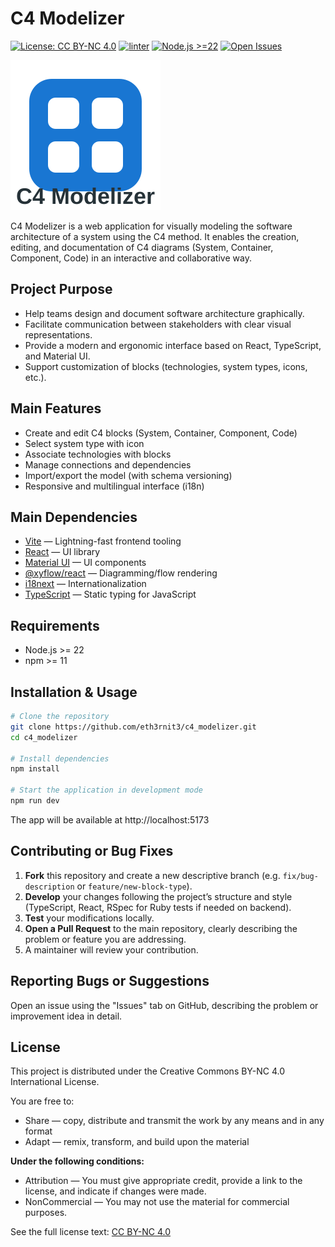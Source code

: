 # C4 Modelizer

[![License: CC BY-NC 4.0](https://img.shields.io/badge/license-CC--BY--NC%204.0-lightgrey.svg)](https://creativecommons.org/licenses/by-nc/4.0/)
[![linter](https://github.com/Eth3rnit3/c4_modelizer/actions/workflows/lint.yaml/badge.svg)](https://github.com/Eth3rnit3/c4_modelizer/actions/workflows/lint.yaml)
[![Node.js >=22](https://img.shields.io/badge/node-%3E%3D22-brightgreen.svg)](https://nodejs.org/)
[![Open Issues](https://img.shields.io/github/issues/eth3rnit3/c4_modelizer)](https://github.com/eth3rnit3/c4_modelizer/issues)

![C4 Modelizer Logo](/public/logo.svg)

C4 Modelizer is a web application for visually modeling the software architecture of a system using the C4 method. It enables the creation, editing, and documentation of C4 diagrams (System, Container, Component, Code) in an interactive and collaborative way.

## Project Purpose

- Help teams design and document software architecture graphically.
- Facilitate communication between stakeholders with clear visual representations.
- Provide a modern and ergonomic interface based on React, TypeScript, and Material UI.
- Support customization of blocks (technologies, system types, icons, etc.).

## Main Features

- Create and edit C4 blocks (System, Container, Component, Code)
- Select system type with icon
- Associate technologies with blocks
- Manage connections and dependencies
- Import/export the model (with schema versioning)
- Responsive and multilingual interface (i18n)

## Main Dependencies

- [Vite](https://vitejs.dev/) — Lightning-fast frontend tooling
- [React](https://react.dev/) — UI library
- [Material UI](https://mui.com/) — UI components
- [@xyflow/react](https://reactflow.dev/) — Diagramming/flow rendering
- [i18next](https://www.i18next.com/) — Internationalization
- [TypeScript](https://www.typescriptlang.org/) — Static typing for JavaScript

## Requirements

- Node.js >= 22
- npm >= 11

## Installation & Usage

```bash
# Clone the repository
git clone https://github.com/eth3rnit3/c4_modelizer.git
cd c4_modelizer

# Install dependencies
npm install

# Start the application in development mode
npm run dev
```

The app will be available at http://localhost:5173

## Contributing or Bug Fixes

1. **Fork** this repository and create a new descriptive branch (e.g. `fix/bug-description` or `feature/new-block-type`).
2. **Develop** your changes following the project’s structure and style (TypeScript, React, RSpec for Ruby tests if needed on backend).
3. **Test** your modifications locally.
4. **Open a Pull Request** to the main repository, clearly describing the problem or feature you are addressing.
5. A maintainer will review your contribution.

## Reporting Bugs or Suggestions

Open an issue using the "Issues" tab on GitHub, describing the problem or improvement idea in detail.

## License

This project is distributed under the Creative Commons BY-NC 4.0 International License.

You are free to:
- Share — copy, distribute and transmit the work by any means and in any format
- Adapt — remix, transform, and build upon the material

**Under the following conditions:**
- Attribution — You must give appropriate credit, provide a link to the license, and indicate if changes were made.
- NonCommercial — You may not use the material for commercial purposes.

See the full license text: [CC BY-NC 4.0](https://creativecommons.org/licenses/by-nc/4.0/)

